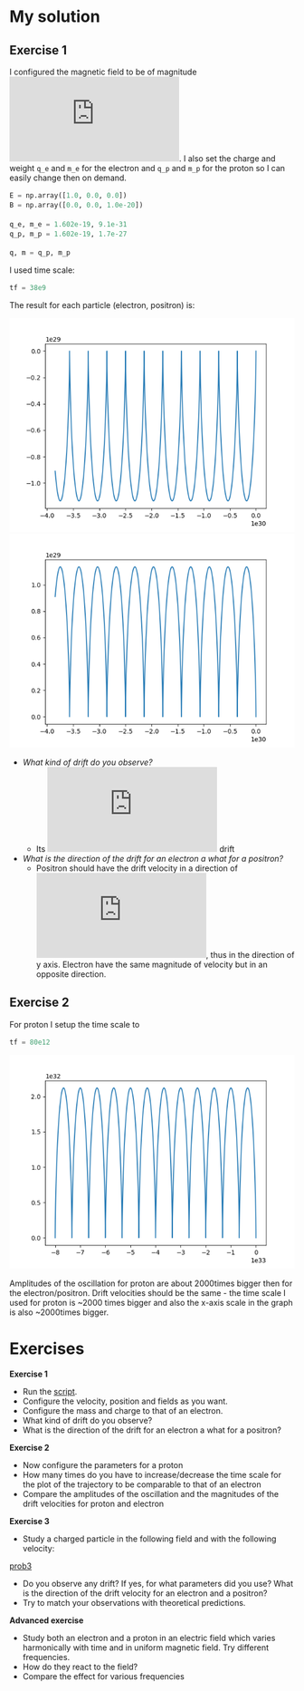 # My solution

## Exercise 1

I configured the magnetic field to be of magnitude ![eq1](https://latex.codecogs.com/gif.latex?10%5E%7B-20%7D). I also
set the charge and weight `q_e` and `m_e` for the electron and `q_p` and `m_p` for the proton so I can easily change
then on demand.

```python
E = np.array([1.0, 0.0, 0.0])
B = np.array([0.0, 0.0, 1.0e-20])

q_e, m_e = 1.602e-19, 9.1e-31
q_p, m_p = 1.602e-19, 1.7e-27

q, m = q_p, m_p
```

I used time scale:

```python
tf = 38e9
```

The result for each particle (electron, positron) is:

![proton](https://raw.githubusercontent.com/sukovanej/plazma-protokol-1/master/electron.png)
![proton](https://raw.githubusercontent.com/sukovanej/plazma-protokol-1/master/positron.png)

 - *What kind of drift do you observe?*
    - Its ![eq2](https://latex.codecogs.com/gif.latex?E%20%5Ctimes%20B) drift
 - *What is the direction of the drift for an electron a what for a positron?*
    - Positron should have the drift velocity in a direction of ![eq2](https://latex.codecogs.com/gif.latex?E%20%5Ctimes%20B), thus in the direction of y axis. Electron have the same magnitude of velocity but in an opposite direction.

## Exercise 2

For proton I setup the time scale to

```python
tf = 80e12
```

![proton](https://raw.githubusercontent.com/sukovanej/plazma-protokol-1/master/proton.png)

Amplitudes of the oscillation for proton are about 2000times bigger then for the electron/positron. Drift velocities
should be the same - the time scale I used for proton is ~2000 times bigger and also the x-axis scale in the
graph is also ~2000times bigger.

# Exercises

**Exercise 1**
* Run the [script](https://github.com/tungli/F5170-python/blob/master/3_Motion/motion.py).  
* Configure the velocity, position and fields as you want.  
* Configure the mass and charge to that of an electron.  
* What kind of drift do you observe?  
* What is the direction of the drift for an electron a what for a positron?  

**Exercise 2**
* Now configure the parameters for a proton
* How many times do you have to increase/decrease the time scale for the plot of the trajectory to be comparable to that of an electron
* Compare the amplitudes of the oscillation and the magnitudes of the drift velocities for proton and electron

**Exercise 3**
* Study a charged particle in the following field and with the following velocity:

[prob3](https://camo.githubusercontent.com/84882879c5267533ff99ac912d8b84e11c750fa3/687474703a2f2f6d61746875726c2e636f6d2f796370346135776a2e706e67)

* Do you observe any drift? If yes, for what parameters did you use? What is the direction of the drift velocity for an electron and a positron?
* Try to match your observations with theoretical predictions.

**Advanced exercise**
* Study both an electron and a proton in an electric field which varies harmonically with time and in uniform magnetic field. Try different frequencies.
* How do they react to the field?
* Compare the effect for various frequencies 
